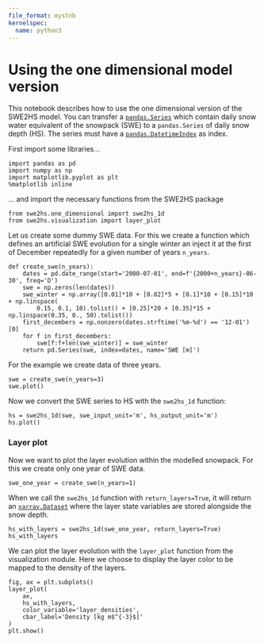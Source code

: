 ```yaml
---
file_format: mystnb
kernelspec:
  name: python3
---
```


# Using the one dimensional model version

This notebook describes how to use the one dimensional version of the SWE2HS model. You can transfer a [`pandas.Series`](https://pandas.pydata.org/pandas-docs/stable/reference/api/pandas.Series.html) which contain daily snow water equivalent of the snowpack (SWE) to a `pandas.Series` of daily snow depth (HS). The series must have a [`pandas.DatetimeIndex`](https://pandas.pydata.org/pandas-docs/stable/reference/api/pandas.DatetimeIndex.html?highlight=datetimeindex#pandas.DatetimeIndex) as index.

First import some libraries...

```{code-cell}
import pandas as pd
import numpy as np
import matplotlib.pyplot as plt
%matplotlib inline
```

... and import the necessary functions from the SWE2HS package

```{code-cell}
from swe2hs.one_dimensional import swe2hs_1d
from swe2hs.visualization import layer_plot
```

Let us create some dummy SWE data. For this we create a function which defines an artificial SWE evolution for a single winter an inject it at the first of December repeatedly for a given number of years `n_years`. 

```{code-cell}
def create_swe(n_years):
    dates = pd.date_range(start='2000-07-01', end=f'{2000+n_years}-06-30', freq='D')
    swe = np.zeros(len(dates))
    swe_winter = np.array([0.01]*10 + [0.02]*5 + [0.1]*10 + [0.15]*10 + np.linspace(
        0.15, 0.1, 10).tolist() + [0.25]*20 + [0.35]*15 + np.linspace(0.35, 0., 50).tolist())
    first_decembers = np.nonzero(dates.strftime('%m-%d') == '12-01')[0]
    for f in first_decembers:
        swe[f:f+len(swe_winter)] = swe_winter
    return pd.Series(swe, index=dates, name='SWE [m]')
```

For the example we create data of three years.

```{code-cell}
swe = create_swe(n_years=3)
swe.plot()
```

Now we convert the SWE series to HS with the `swe2hs_1d` function:

```{code-cell}
hs = swe2hs_1d(swe, swe_input_unit='m', hs_output_unit='m')
hs.plot()
```

### Layer plot

Now we want to plot the layer evolution within the modelled snowpack. For this we create only one year of SWE data.

```{code-cell}
swe_one_year = create_swe(n_years=1)
```

When we call the `swe2hs_1d` function with `return_layers=True`, it will return an [`xarray.Dataset`](https://docs.xarray.dev/en/stable/generated/xarray.Dataset.html) where the layer state variables are stored alongside the snow depth.

```{code-cell}
hs_with_layers = swe2hs_1d(swe_one_year, return_layers=True)
hs_with_layers
```

We can plot the layer evolution with the `layer_plot` function from the visualization module. Here we choose to display the layer color to be mapped to the density of the layers.

```{code-cell}
fig, ax = plt.subplots()
layer_plot(
    ax, 
    hs_with_layers, 
    color_variable='layer_densities', 
    cbar_label='Density [kg m$^{-3}$]'
)
plt.show()
```